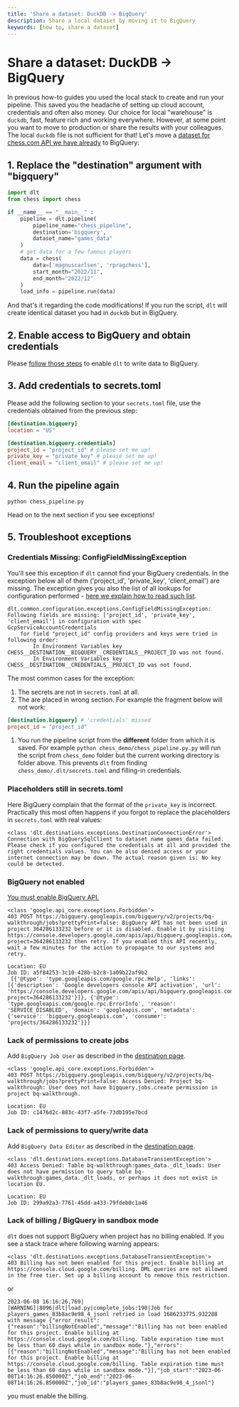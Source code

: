 ```yaml
---
title: 'Share a dataset: DuckDB -> BigQuery'
description: Share a local dataset by moving it to BigQuery
keywords: [how to, share a dataset]
---
```


# Share a dataset: DuckDB -> BigQuery

In previous how-to guides you used the local stack to create and run your pipeline. This saved you
the headache of setting up cloud account, credentials and often also money. Our choice for local
"warehouse" is `duckdb`, fast, feature rich and working everywhere. However, at some point you want
to move to production or share the results with your colleagues. The local `duckdb` file is not
sufficient for that! Let's move a [dataset for chess.com API we have already](run-a-pipeline.md) to
BigQuery:

## 1. Replace the "destination" argument with "bigquery"

```py
import dlt
from chess import chess

if __name__ == "__main__" :
    pipeline = dlt.pipeline(
        pipeline_name="chess_pipeline",
        destination='bigquery',
        dataset_name="games_data"
    )
    # get data for a few famous players
    data = chess(
        data=['magnuscarlsen', 'rpragchess'],
        start_month="2022/11",
        end_month="2022/12"
    )
    load_info = pipeline.run(data)
```

And that's it regarding the code modifications! If you run the script, `dlt` will create identical
dataset you had in `duckdb` but in BigQuery.

## 2. Enable access to BigQuery and obtain credentials

Please [follow those steps](../dlt-ecosystem/destinations/bigquery.md) to enable `dlt` to write data
to BigQuery.

## 3. Add credentials to secrets.toml

Please add the following section to your `secrets.toml` file, use the credentials obtained from the
previous step:

```toml
[destination.bigquery]
location = "US"

[destination.bigquery.credentials]
project_id = "project_id" # please set me up!
private_key = "private_key" # please set me up!
client_email = "client_email" # please set me up!
```

## 4. Run the pipeline again

```shell
python chess_pipeline.py
```

Head on to the next section if you see exceptions!

## 5. Troubleshoot exceptions

### Credentials Missing: ConfigFieldMissingException

You'll see this exception if `dlt` cannot find your BigQuery credentials. In the exception below all
of them ('project_id', 'private_key', 'client_email') are missing. The exception gives you also the
list of all lookups for configuration performed -
[here we explain how to read such list](run-a-pipeline.md#missing-secret-or-configuration-values).

```text
dlt.common.configuration.exceptions.ConfigFieldMissingException: Following fields are missing: ['project_id', 'private_key', 'client_email'] in configuration with spec GcpServiceAccountCredentials
    for field "project_id" config providers and keys were tried in following order:
        In Environment Variables key CHESS__DESTINATION__BIGQUERY__CREDENTIALS__PROJECT_ID was not found.
        In Environment Variables key CHESS__DESTINATION__CREDENTIALS__PROJECT_ID was not found.
```

The most common cases for the exception:

1. The secrets are not in `secrets.toml` at all.
1. The are placed in wrong section. For example the fragment below will not work:
  ```toml
  [destination.bigquery] # 'credentials' missed
  project_id = "project_id"
  ```
1. You run the pipeline script from the **different** folder from which it is saved. For example
   `python chess_demo/chess_pipeline.py.py` will run the script from `chess_demo` folder but the
   current working directory is folder above. This prevents `dlt` from finding
   `chess_demo/.dlt/secrets.toml` and filling-in credentials.

### Placeholders still in secrets.toml

Here BigQuery complain that the format of the `private_key` is incorrect. Practically this most
often happens if you forgot to replace the placeholders in `secrets.toml` with real values:

```text
<class 'dlt.destinations.exceptions.DestinationConnectionError'>
Connection with BigQuerySqlClient to dataset name games_data failed. Please check if you configured the credentials at all and provided the right credentials values. You can be also denied access or your internet connection may be down. The actual reason given is: No key could be detected.
```

### BigQuery not enabled

[You must enable BigQuery API.](https://console.cloud.google.com/apis/dashboard)

```text
<class 'google.api_core.exceptions.Forbidden'>
403 POST https://bigquery.googleapis.com/bigquery/v2/projects/bq-walkthrough/jobs?prettyPrint=false: BigQuery API has not been used in project 364286133232 before or it is disabled. Enable it by visiting https://console.developers.google.com/apis/api/bigquery.googleapis.com/overview?project=364286133232 then retry. If you enabled this API recently, wait a few minutes for the action to propagate to our systems and retry.

Location: EU
Job ID: a5f84253-3c10-428b-b2c8-1a09b22af9b2
 [{'@type': 'type.googleapis.com/google.rpc.Help', 'links': [{'description': 'Google developers console API activation', 'url': 'https://console.developers.google.com/apis/api/bigquery.googleapis.com/overview?project=364286133232'}]}, {'@type': 'type.googleapis.com/google.rpc.ErrorInfo', 'reason': 'SERVICE_DISABLED', 'domain': 'googleapis.com', 'metadata': {'service': 'bigquery.googleapis.com', 'consumer': 'projects/364286133232'}}]
```

### Lack of permissions to create jobs

Add `BigQuery Job User` as described in the
[destination page](../dlt-ecosystem/destinations/bigquery.md).

```text
<class 'google.api_core.exceptions.Forbidden'>
403 POST https://bigquery.googleapis.com/bigquery/v2/projects/bq-walkthrough/jobs?prettyPrint=false: Access Denied: Project bq-walkthrough: User does not have bigquery.jobs.create permission in project bq-walkthrough.

Location: EU
Job ID: c1476d2c-883c-43f7-a5fe-73db195e7bcd
```

### Lack of permissions to query/write data

Add `BigQuery Data Editor` as described in the
[destination page](../dlt-ecosystem/destinations/bigquery.md).

```text
<class 'dlt.destinations.exceptions.DatabaseTransientException'>
403 Access Denied: Table bq-walkthrough:games_data._dlt_loads: User does not have permission to query table bq-walkthrough:games_data._dlt_loads, or perhaps it does not exist in location EU.

Location: EU
Job ID: 299a92a3-7761-45dd-a433-79fdeb0c1a46
```

### Lack of billing / BigQuery in sandbox mode

`dlt` does not support BigQuery when project has no billing enabled. If you see a stack trace where
following warning appears:

```text
<class 'dlt.destinations.exceptions.DatabaseTransientException'>
403 Billing has not been enabled for this project. Enable billing at https://console.cloud.google.com/billing. DML queries are not allowed in the free tier. Set up a billing account to remove this restriction.
```

or

```text
2023-06-08 16:16:26,769|[WARNING]|8096|dlt|load.py|complete_jobs:198|Job for players_games_83b8ac9e98_4_jsonl retried in load 1686233775.932288 with message {"error_result":{"reason":"billingNotEnabled","message":"Billing has not been enabled for this project. Enable billing at https://console.cloud.google.com/billing. Table expiration time must be less than 60 days while in sandbox mode."},"errors":[{"reason":"billingNotEnabled","message":"Billing has not been enabled for this project. Enable billing at https://console.cloud.google.com/billing. Table expiration time must be less than 60 days while in sandbox mode."}],"job_start":"2023-06-08T14:16:26.850000Z","job_end":"2023-06-08T14:16:26.850000Z","job_id":"players_games_83b8ac9e98_4_jsonl"}
```

you must enable the billing.
